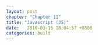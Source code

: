 ```yaml
---
layout: post
chapter: "Chapter 11"
title: "Javascript (JS)"
date:   2016-03-16 18:04:57 +0800
categories: build
---
```


